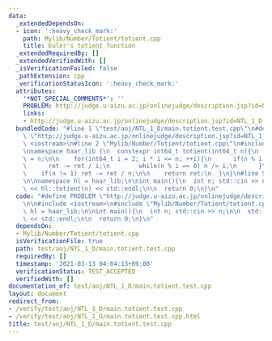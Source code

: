 ```yaml
---
data:
  _extendedDependsOn:
  - icon: ':heavy_check_mark:'
    path: Mylib/Number/Totient/totient.cpp
    title: Euler's totient function
  _extendedRequiredBy: []
  _extendedVerifiedWith: []
  _isVerificationFailed: false
  _pathExtension: cpp
  _verificationStatusIcon: ':heavy_check_mark:'
  attributes:
    '*NOT_SPECIAL_COMMENTS*': ''
    PROBLEM: http://judge.u-aizu.ac.jp/onlinejudge/description.jsp?id=NTL_1_D
    links:
    - http://judge.u-aizu.ac.jp/onlinejudge/description.jsp?id=NTL_1_D
  bundledCode: "#line 1 \"test/aoj/NTL_1_D/main.totient.test.cpp\"\n#define PROBLEM\
    \ \"http://judge.u-aizu.ac.jp/onlinejudge/description.jsp?id=NTL_1_D\"\n\n#include\
    \ <iostream>\n#line 2 \"Mylib/Number/Totient/totient.cpp\"\n#include <cstdint>\n\
    \nnamespace haar_lib {\n  constexpr int64_t totient(int64_t n){\n    int64_t ret\
    \ = n;\n\n    for(int64_t i = 2; i * i <= n; ++i){\n      if(n % i == 0){\n  \
    \      ret -= ret / i;\n        while(n % i == 0) n /= i;\n      }\n    }\n\n\
    \    if(n != 1) ret -= ret / n;\n\n    return ret;\n  }\n}\n#line 5 \"test/aoj/NTL_1_D/main.totient.test.cpp\"\
    \n\nnamespace hl = haar_lib;\n\nint main(){\n  int n; std::cin >> n;\n\n  std::cout\
    \ << hl::totient(n) << std::endl;\n\n  return 0;\n}\n"
  code: "#define PROBLEM \"http://judge.u-aizu.ac.jp/onlinejudge/description.jsp?id=NTL_1_D\"\
    \n\n#include <iostream>\n#include \"Mylib/Number/Totient/totient.cpp\"\n\nnamespace\
    \ hl = haar_lib;\n\nint main(){\n  int n; std::cin >> n;\n\n  std::cout << hl::totient(n)\
    \ << std::endl;\n\n  return 0;\n}\n"
  dependsOn:
  - Mylib/Number/Totient/totient.cpp
  isVerificationFile: true
  path: test/aoj/NTL_1_D/main.totient.test.cpp
  requiredBy: []
  timestamp: '2021-03-13 04:04:13+09:00'
  verificationStatus: TEST_ACCEPTED
  verifiedWith: []
documentation_of: test/aoj/NTL_1_D/main.totient.test.cpp
layout: document
redirect_from:
- /verify/test/aoj/NTL_1_D/main.totient.test.cpp
- /verify/test/aoj/NTL_1_D/main.totient.test.cpp.html
title: test/aoj/NTL_1_D/main.totient.test.cpp
---
```

